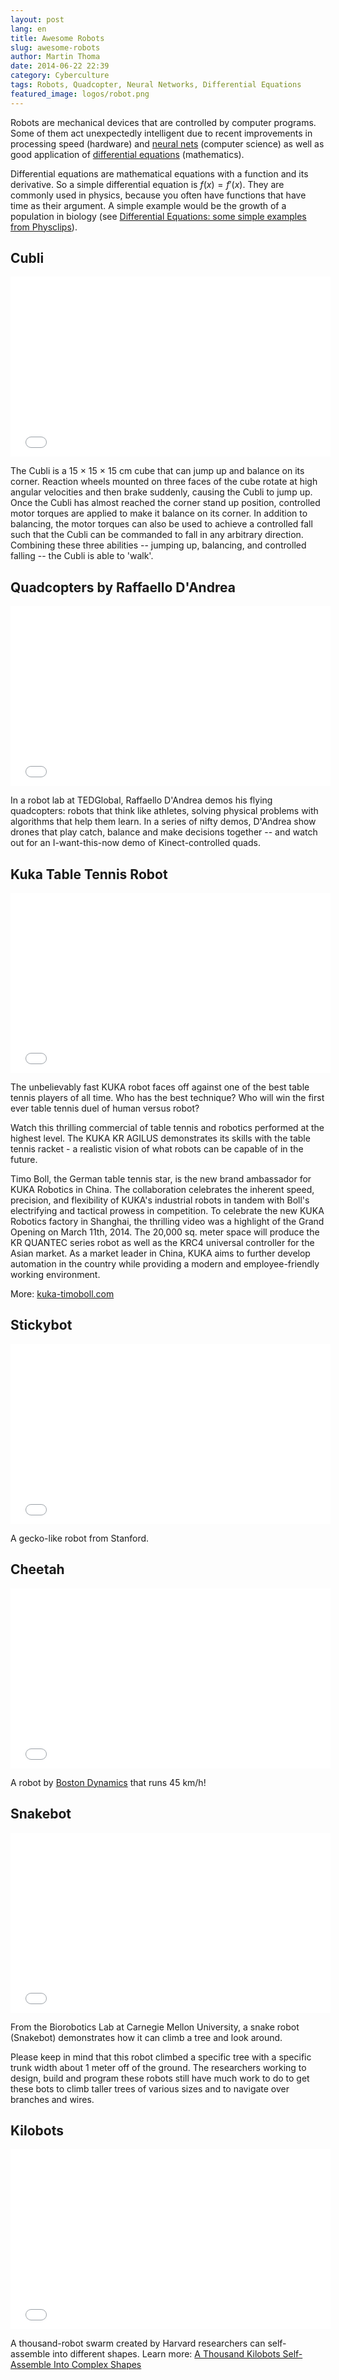 ```yaml
---
layout: post
lang: en
title: Awesome Robots
slug: awesome-robots
author: Martin Thoma
date: 2014-06-22 22:39
category: Cyberculture
tags: Robots, Quadcopter, Neural Networks, Differential Equations
featured_image: logos/robot.png
---
```

Robots are mechanical devices that are controlled by computer programs. Some
of them act unexpectedly intelligent due to recent improvements in processing
speed (hardware) and [neural nets](https://en.wikipedia.org/wiki/Neural_net)
(computer science) as well as good application
of [differential equations](https://en.wikipedia.org/wiki/Differential_equation)
(mathematics).

Differential equations are mathematical equations with a function and its
derivative. So a simple differential equation is $f(x) = f'(x)$.
They are commonly used in physics, because you often have functions that have
time as their argument. A simple example would be the growth of a population
in biology (see [Differential Equations: some simple examples from Physclips](http://www.animations.physics.unsw.edu.au/jw/DifferentialEquations.htm)).

## Cubli

<iframe width="512" height="288" src="//www.youtube.com/embed/n_6p-1J551Y" frameborder="0" allowfullscreen></iframe>

The Cubli is a 15 × 15 × 15 cm cube that can jump up and balance on its corner. Reaction wheels mounted on three faces of the cube rotate at high angular velocities and then brake suddenly, causing the Cubli to jump up. Once the Cubli has almost reached the corner stand up position, controlled motor torques are applied to make it balance on its corner. In addition to balancing, the motor torques can also be used to achieve a controlled fall such that the Cubli can be commanded to fall in any arbitrary direction. Combining these three abilities -- jumping up, balancing, and controlled falling -- the Cubli is able to 'walk'.

## Quadcopters by Raffaello D'Andrea

<iframe width="512" height="288" src="//www.youtube.com/embed/w2itwFJCgFQ" frameborder="0" allowfullscreen></iframe>

In a robot lab at TEDGlobal, Raffaello D'Andrea demos his flying quadcopters: robots that think like athletes, solving physical problems with algorithms that help them learn. In a series of nifty demos, D'Andrea show drones that play catch, balance and make decisions together -- and watch out for an I-want-this-now demo of Kinect-controlled quads.

## Kuka Table Tennis Robot

<iframe width="512" height="288" src="//www.youtube.com/embed/tIIJME8-au8" frameborder="0" allowfullscreen></iframe>

The unbelievably fast KUKA robot faces off against one of the best table tennis players of all time.  Who has the best technique? Who will win the first ever table tennis duel of human versus robot?

Watch this thrilling commercial of table tennis and robotics performed at the highest level.  The KUKA KR AGILUS demonstrates its skills with the table tennis racket - a realistic vision of what robots can be capable of in the future.

Timo Boll, the German table tennis star, is the new brand ambassador for KUKA Robotics in China. The collaboration celebrates the inherent speed, precision, and flexibility of KUKA's industrial robots in tandem with Boll's electrifying and tactical prowess in competition. To celebrate the new KUKA Robotics factory in Shanghai, the thrilling video was a highlight of the Grand Opening on March 11th, 2014. The 20,000 sq. meter space will produce the KR QUANTEC series robot as well as the KRC4 universal controller for the Asian market. As a market leader in China, KUKA aims to further develop automation in the country while providing a modern and employee-friendly working environment.

More: [kuka-timoboll.com](http://www.kuka-timoboll.com)

## Stickybot

<iframe width="512" height="288" src="//www.youtube.com/embed/o5lMJtQOKSY" frameborder="0" allowfullscreen></iframe>

A gecko-like robot from Stanford.

## Cheetah

<iframe width="512" height="288" src="//www.youtube.com/embed/chPanW0QWhA" frameborder="0" allowfullscreen></iframe>

A robot by [Boston Dynamics](https://en.wikipedia.org/wiki/Boston_Dynamics)
that runs 45 km/h!

## Snakebot

<iframe width="512" height="288" src="//www.youtube.com/embed/8VLjDjXzTiU" frameborder="0" allowfullscreen></iframe>

From the Biorobotics Lab at Carnegie Mellon University, a snake robot (Snakebot) demonstrates how it can climb a tree and look around.

Please keep in mind that this robot climbed a specific tree with a specific trunk width about 1 meter off of the ground.  The researchers working to design, build and program these robots still have much work to do to get these bots to climb taller trees of various sizes and to navigate over branches and wires.

## Kilobots

<iframe width="512" height="288" src="//www.youtube.com/embed/G1t4M2XnIhI" frameborder="0" allowfullscreen></iframe>

A thousand-robot swarm created by Harvard researchers can self-assemble into different shapes. Learn more: [A Thousand Kilobots Self-Assemble Into Complex Shapes](http://spectrum.ieee.org/automaton/robotics/robotics-hardware/a-thousand-kilobots-self-assemble)
